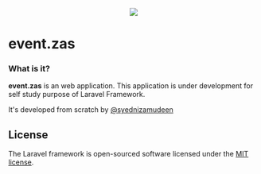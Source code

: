 <p align="center"><img src="https://laravel.com/assets/img/components/logo-laravel.svg"></p>

# event.zas

### What is it?

**event.zas** is an web application. This application is under development for self study purpose of Laravel Framework.

It's developed from scratch by [@syednizamudeen](https://github.com/syednizamudeen/claimy)

## License

The Laravel framework is open-sourced software licensed under the [MIT license](http://opensource.org/licenses/MIT).
